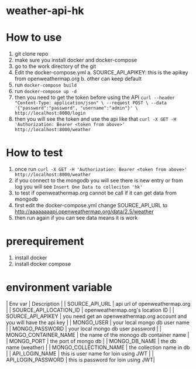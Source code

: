 # weather-api-hk

# How to use
1. git clone repo
2. make sure you install docker and docker-compose
3. go to the work directory of the git
4. Edit the docker-compose.yml
  a. SOURCE_API_APIKEY: this is the apikey from openweathermap.org
  b. other can keep default
5. run `docker-compose build`
6. run `docker-compose up -d`
7. then you need to get the token before using the API
`curl --header "Content-Type: application/json" \
  --request POST \
  --data '{"password":"password", "username":"admin"}' \
  http://localhost:8000/login
`
8. then you will see the token and use the api like that
`
curl -X GET -H 'Authorization: Bearer <token from above>' http://localhost:8000/weather
`
# How to test
1. once run
`
curl -X GET -H 'Authorization: Bearer <token from above>' http://localhost:8000/weather
`
2. if you connect to the mongodb you will see there is new entry or from log you will see
`
Insert One Data to colleciton 'hk'
`
3. to test if openweathermap.org cannot be call if it can get data from mongodb
4. first edit the docker-compose.yml change SOURCE_API_URL to http://aaaaaaaapi.openweathermap.org/data/2.5/weather
5. then run again if you can see data means it is work

# prerequirement
1. install docker
2. install docker compose


# environment variable

| Env var | Description |
| SOURCE_API_URL | api url of openweathermap.org |
| SOURCE_API_LOCATION_ID | openweathermap.org's location ID |
| SOURCE_API_APIKEY | you need get an openweathermap.org account and you will have the api key |
| MONGO_USER | your local mongo db user name |
| MONGO_PASSWORD | your local mongo db user password |
| MONGO_CONTAINER_NAME | the name of the monogo db container name |
| MONGO_PORT | the port of mongo db |
| MONGO_DB_NAME | the db name (weather) |
| MONGO_COLLECTION_NAME | the collection name in db |
| API_LOGIN_NAME | this is user name for loin using JWT |
| API_LOGIN_PASSWORD | this is password for loin using JWT|



